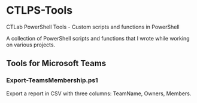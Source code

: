 # CTLPS-Tools
CTLab PowerShell Tools - Custom scripts and functions in PowerShell

A collection of PowerShell scripts and functions that I wrote while working on various projects.

## Tools for Microsoft Teams

### Export-TeamsMembership.ps1
Export a report in CSV with three columns: TeamName, Owners, Members.
